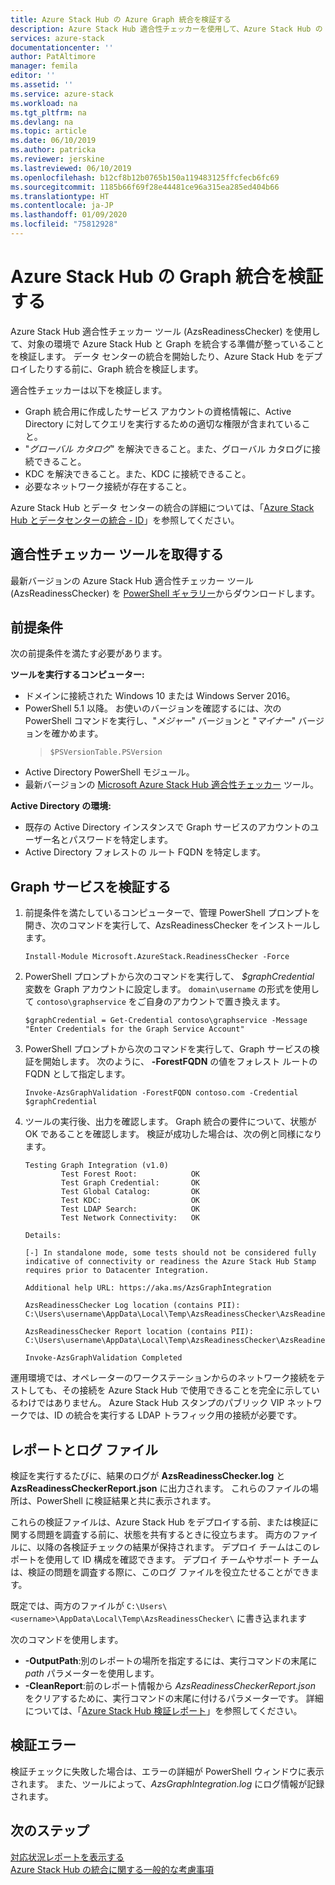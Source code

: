 ```yaml
---
title: Azure Stack Hub の Azure Graph 統合を検証する
description: Azure Stack Hub 適合性チェッカーを使用して、Azure Stack Hub の Graph 統合を検証します。
services: azure-stack
documentationcenter: ''
author: PatAltimore
manager: femila
editor: ''
ms.assetid: ''
ms.service: azure-stack
ms.workload: na
ms.tgt_pltfrm: na
ms.devlang: na
ms.topic: article
ms.date: 06/10/2019
ms.author: patricka
ms.reviewer: jerskine
ms.lastreviewed: 06/10/2019
ms.openlocfilehash: b12cf8b12b0765b150a119483125ffcfecb6fc69
ms.sourcegitcommit: 1185b66f69f28e44481ce96a315ea285ed404b66
ms.translationtype: HT
ms.contentlocale: ja-JP
ms.lasthandoff: 01/09/2020
ms.locfileid: "75812928"
---
```

# <a name="validate-graph-integration-for-azure-stack-hub"></a>Azure Stack Hub の Graph 統合を検証する

Azure Stack Hub 適合性チェッカー ツール (AzsReadinessChecker) を使用して、対象の環境で Azure Stack Hub と Graph を統合する準備が整っていることを検証します。 データ センターの統合を開始したり、Azure Stack Hub をデプロイしたりする前に、Graph 統合を検証します。

適合性チェッカーは以下を検証します。

* Graph 統合用に作成したサービス アカウントの資格情報に、Active Directory に対してクエリを実行するための適切な権限が含まれていること。
* "*グローバル カタログ*" を解決できること。また、グローバル カタログに接続できること。
* KDC を解決できること。また、KDC に接続できること。
* 必要なネットワーク接続が存在すること。

Azure Stack Hub とデータ センターの統合の詳細については、「[Azure Stack Hub とデータセンターの統合 - ID](azure-stack-integrate-identity.md)」を参照してください。

## <a name="get-the-readiness-checker-tool"></a>適合性チェッカー ツールを取得する

最新バージョンの Azure Stack Hub 適合性チェッカー ツール (AzsReadinessChecker) を [PowerShell ギャラリー](https://aka.ms/AzsReadinessChecker)からダウンロードします。

## <a name="prerequisites"></a>前提条件

次の前提条件を満たす必要があります。

**ツールを実行するコンピューター:**

* ドメインに接続された Windows 10 または Windows Server 2016。
* PowerShell 5.1 以降。 お使いのバージョンを確認するには、次の PowerShell コマンドを実行し、"*メジャー*" バージョンと "*マイナー*" バージョンを確かめます。  
   > `$PSVersionTable.PSVersion`
* Active Directory PowerShell モジュール。
* 最新バージョンの [Microsoft Azure Stack Hub 適合性チェッカー](https://aka.ms/AzsReadinessChecker) ツール。

**Active Directory の環境:**

* 既存の Active Directory インスタンスで Graph サービスのアカウントのユーザー名とパスワードを特定します。
* Active Directory フォレストの ルート FQDN を特定します。

## <a name="validate-the-graph-service"></a>Graph サービスを検証する

1. 前提条件を満たしているコンピューターで、管理 PowerShell プロンプトを開き、次のコマンドを実行して、AzsReadinessChecker をインストールします。

     `Install-Module Microsoft.AzureStack.ReadinessChecker -Force`

1. PowerShell プロンプトから次のコマンドを実行して、 *$graphCredential* 変数を Graph アカウントに設定します。 `domain\username` の形式を使用して `contoso\graphservice` をご自身のアカウントで置き換えます。

    `$graphCredential = Get-Credential contoso\graphservice -Message "Enter Credentials for the Graph Service Account"`

1. PowerShell プロンプトから次のコマンドを実行して、Graph サービスの検証を開始します。 次のように、 **-ForestFQDN** の値をフォレスト ルートの FQDN として指定します。

     `Invoke-AzsGraphValidation -ForestFQDN contoso.com -Credential $graphCredential`

1. ツールの実行後、出力を確認します。 Graph 統合の要件について、状態が OK であることを確認します。 検証が成功した場合は、次の例と同様になります。

    ```
    Testing Graph Integration (v1.0)
            Test Forest Root:            OK
            Test Graph Credential:       OK
            Test Global Catalog:         OK
            Test KDC:                    OK
            Test LDAP Search:            OK
            Test Network Connectivity:   OK

    Details:

    [-] In standalone mode, some tests should not be considered fully indicative of connectivity or readiness the Azure Stack Hub Stamp requires prior to Datacenter Integration.

    Additional help URL: https://aka.ms/AzsGraphIntegration

    AzsReadinessChecker Log location (contains PII): C:\Users\username\AppData\Local\Temp\AzsReadinessChecker\AzsReadinessChecker.log

    AzsReadinessChecker Report location (contains PII): C:\Users\username\AppData\Local\Temp\AzsReadinessChecker\AzsReadinessCheckerReport.json

    Invoke-AzsGraphValidation Completed
    ```

運用環境では、オペレーターのワークステーションからのネットワーク接続をテストしても、その接続を Azure Stack Hub で使用できることを完全に示しているわけではありません。 Azure Stack Hub スタンプのパブリック VIP ネットワークでは、ID の統合を実行する LDAP トラフィック用の接続が必要です。

## <a name="report-and-log-file"></a>レポートとログ ファイル

検証を実行するたびに、結果のログが **AzsReadinessChecker.log** と **AzsReadinessCheckerReport.json** に出力されます。 これらのファイルの場所は、PowerShell に検証結果と共に表示されます。

これらの検証ファイルは、Azure Stack Hub をデプロイする前、または検証に関する問題を調査する前に、状態を共有するときに役立ちます。 両方のファイルに、以降の各検証チェックの結果が保持されます。 デプロイ チームはこのレポートを使用して ID 構成を確認できます。 デプロイ チームやサポート チームは、検証の問題を調査する際に、このログ ファイルを役立たせることができます。

既定では、両方のファイルが `C:\Users\<username>\AppData\Local\Temp\AzsReadinessChecker\` に書き込まれます

次のコマンドを使用します。

* **-OutputPath**:別のレポートの場所を指定するには、実行コマンドの末尾に *path* パラメーターを使用します。
* **-CleanReport**:前のレポート情報から *AzsReadinessCheckerReport.json* をクリアするために、実行コマンドの末尾に付けるパラメーターです。 詳細については、「[Azure Stack Hub 検証レポート](azure-stack-validation-report.md)」を参照してください。

## <a name="validation-failures"></a>検証エラー

検証チェックに失敗した場合は、エラーの詳細が PowerShell ウィンドウに表示されます。 また、ツールによって、*AzsGraphIntegration.log* にログ情報が記録されます。

## <a name="next-steps"></a>次のステップ

[対応状況レポートを表示する](azure-stack-validation-report.md)  
[Azure Stack Hub の統合に関する一般的な考慮事項](azure-stack-datacenter-integration.md)  
